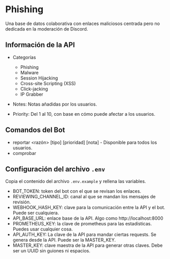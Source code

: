 # Phishing
Una base de datos colaborativa con enlaces maliciosos centrada pero no dedicada en la moderación de Discord.

## Información de la API

- Categorías
  - Phishing
  - Malware
  - Session Hijacking
  - Cross-site Scripting (XSS)
  - Click-jacking
  - IP Grabber

- Notes: Notas añadidas por los usuarios.
- Priority: Del 1 al 10, con base en cómo puede afectar a los usuarios.

## Comandos del Bot

- reportar <enlace> <razón> [tipo] [prioridad] [nota] - Disponible para todos los usuarios.
- comprobar <enlace>

## Configuración del archivo `.env`

Copia el contenido del archivo `.env.example` y rellena las variables.

- BOT_TOKEN: token del bot con el que se revisan los enlaces.
- REVIEWING_CHANNEL_ID: canal al que se mandan los mensajes de revisión.
- WEBHOOK_HASH_KEY: clave para la comunicación entre la API y el bot. Puede ser cualquiera.
- API_BASE_URL: enlace base de la API. Algo como http://localhost:8000
- PROMETHEUS_KEY: la clave de prometheus para las estadísticas. Puedes usar cualquier cosa.
- API_AUTH_KEY: La clave de la API para mandar ciertas requests. Se genera desde la API. Puede ser la MASTER_KEY.
- MASTER_KEY: clave maestra de la API para generar otras claves. Debe ser un UUID sin guiones ni espacios.
